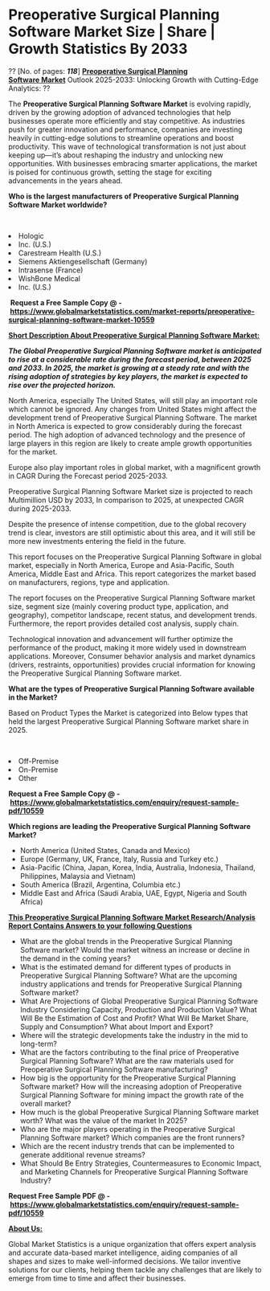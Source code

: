 <H1>Preoperative Surgical Planning Software Market Size | Share | Growth Statistics By 2033</H1><p>?? [No. of pages:&nbsp;<strong><em>118</em></strong>]&nbsp;<strong><a href="https://www.globalmarketstatistics.com/market-reports/preoperative-surgical-planning-software-market-10559">Preoperative Surgical Planning Software&nbsp;Market</a></strong>&nbsp;Outlook 2025-2033: Unlocking Growth with Cutting-Edge Analytics: ??</p><p>The <strong>Preoperative Surgical Planning Software Market</strong> is evolving rapidly, driven by the growing adoption of advanced technologies that help businesses operate more efficiently and stay competitive. As industries push for greater innovation and performance, companies are investing heavily in cutting-edge solutions to streamline operations and boost productivity. This wave of technological transformation is not just about keeping up&mdash;it&rsquo;s about reshaping the industry and unlocking new opportunities. With businesses embracing smarter applications, the market is poised for continuous growth, setting the stage for exciting advancements in the years ahead.</p><p><strong>Who is the largest manufacturers of Preoperative Surgical Planning Software Market worldwide?</strong></p><p>&nbsp;<li>Hologic<li> Inc. (U.S.)<li>Carestream Health (U.S.)<li>Siemens Aktiengesellschaft (Germany)<li>Intrasense (France)<li>WishBone Medical<li> Inc. (U.S.)</p><p>&nbsp;<strong>Request a Free Sample Copy @ -&nbsp;<a href="https://www.globalmarketstatistics.com/market-reports/preoperative-surgical-planning-software-market-10559">https://www.globalmarketstatistics.com/market-reports/preoperative-surgical-planning-software-market-10559</a></strong></p><p><strong><u>Short Description About Preoperative Surgical Planning Software Market:</u></strong></p><p><strong><em>The Global Preoperative Surgical Planning Software market is anticipated to rise at a considerable rate during the forecast period, between 2025 and 2033. In 2025, the market is growing at a steady rate and with the rising adoption of strategies by key players, the market is expected to rise over the projected horizon.</em></strong></p><p>North America, especially The United States, will still play an important role which cannot be ignored. Any changes from United States might affect the development trend of Preoperative Surgical Planning Software. The market in North America is expected to grow considerably during the forecast period. The high adoption of advanced technology and the presence of large players in this region are likely to create ample growth opportunities for the market.</p><p>Europe also play important roles in global market, with a magnificent growth in CAGR During the Forecast period 2025-2033.</p><p>Preoperative Surgical Planning Software Market size is projected to reach Multimillion USD by 2033, In comparison to 2025, at unexpected CAGR during 2025-2033.</p><p>Despite the presence of intense competition, due to the global recovery trend is clear, investors are still optimistic about this area, and it will still be more new investments entering the field in the future.</p><p>This report focuses on the Preoperative Surgical Planning Software in global market, especially in North America, Europe and Asia-Pacific, South America, Middle East and Africa. This report categorizes the market based on manufacturers, regions, type and application.</p><p>The report focuses on the Preoperative Surgical Planning Software market size, segment size (mainly covering product type, application, and geography), competitor landscape, recent status, and development trends. Furthermore, the report provides detailed cost analysis, supply chain.</p><p>Technological innovation and advancement will further optimize the performance of the product, making it more widely used in downstream applications. Moreover, Consumer behavior analysis and market dynamics (drivers, restraints, opportunities) provides crucial information for knowing the Preoperative Surgical Planning Software market.</p><p><strong>What are the types of Preoperative Surgical Planning Software available in the Market?</strong></p><p>Based on Product Types the Market is categorized into Below types that held the largest Preoperative Surgical Planning Software market share in 2025.</p><p>&nbsp;<li>Off-Premise<li> On-Premise<li> Other&nbsp;</p><p><strong>Request a Free Sample Copy @ -&nbsp;<a href="https://www.globalmarketstatistics.com/enquiry/request-sample-pdf/10559">https://www.globalmarketstatistics.com/enquiry/request-sample-pdf/10559</a></strong></p><p><strong>Which regions are leading the Preoperative Surgical Planning Software Market?</strong></p><ul><li>North America (United States, Canada and Mexico)</li><li>Europe (Germany, UK, France, Italy, Russia and Turkey etc.)</li><li>Asia-Pacific (China, Japan, Korea, India, Australia, Indonesia, Thailand, Philippines, Malaysia and Vietnam)</li><li>South America (Brazil, Argentina, Columbia etc.)</li><li>Middle East and Africa (Saudi Arabia, UAE, Egypt, Nigeria and South Africa)</li></ul><p><strong><u>This Preoperative Surgical Planning Software Market Research/Analysis Report Contains Answers to your following Questions</u></strong></p><ul><li>What are the global trends in the Preoperative Surgical Planning Software market? Would the market witness an increase or decline in the demand in the coming years?</li><li>What is the estimated demand for different types of products in Preoperative Surgical Planning Software? What are the upcoming industry applications and trends for Preoperative Surgical Planning Software market?</li><li>What Are Projections of Global Preoperative Surgical Planning Software Industry Considering Capacity, Production and Production Value? What Will Be the Estimation of Cost and Profit? What Will Be Market Share, Supply and Consumption? What about Import and Export?</li><li>Where will the strategic developments take the industry in the mid to long-term?</li><li>What are the factors contributing to the final price of Preoperative Surgical Planning Software? What are the raw materials used for Preoperative Surgical Planning Software manufacturing?</li><li>How big is the opportunity for the Preoperative Surgical Planning Software market? How will the increasing adoption of Preoperative Surgical Planning Software for mining impact the growth rate of the overall market?</li><li>How much is the global Preoperative Surgical Planning Software market worth? What was the value of the market In 2025?</li><li>Who are the major players operating in the Preoperative Surgical Planning Software market? Which companies are the front runners?</li><li>Which are the recent industry trends that can be implemented to generate additional revenue streams?</li><li>What Should Be Entry Strategies, Countermeasures to Economic Impact, and Marketing Channels for Preoperative Surgical Planning Software Industry?</li></ul><p><strong>Request Free Sample PDF @ -&nbsp;<a href="https://www.globalmarketstatistics.com/enquiry/request-sample-pdf/10559">https://www.globalmarketstatistics.com/enquiry/request-sample-pdf/10559</a></strong></p><p><strong><u>About Us:</u></strong></p><p>Global Market Statistics&nbsp;is a unique organization that offers expert analysis and accurate data-based market intelligence, aiding companies of all shapes and sizes to make well-informed decisions. We tailor inventive solutions for our clients, helping them tackle any challenges that are likely to emerge from time to time and affect their businesses.</p>
